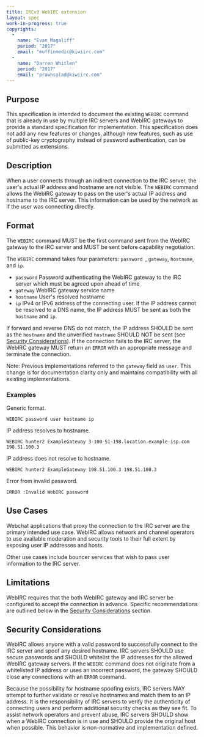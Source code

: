 ```yaml
---
title: IRCv3 WebIRC extension
layout: spec
work-in-progress: true
copyrights:
  -
    name: "Evan Magaliff"
    period: "2017"
    email: "muffinmedic@kiwiirc.com"
  -
    name: "Darren Whitlen"
    period: "2017"
    email: "prawnsalad@kiwiirc.com"
---
```

## Purpose
This specification is intended to document the existing `WEBIRC` command that is already in use by multiple IRC servers and WebIRC gateways to provide a standard specification for implementation. This specification does not add any new features or changes, although new features, such as use of public-key cryptography instead of password authentication, can be submitted as extensions.

## Description
When a user connects through an indirect connection to the IRC server, the user's actual IP address and hostname are not visible. The `WEBIRC` command allows the WebIRC gateway to pass on the user's actual IP address and hostname to the IRC server. This information can be used by the network as if the user was connecting directly.

## Format
The `WEBIRC` command MUST be the first command sent from the WebIRC gateway to the IRC server and MUST be sent before capability negotiation.

The `WEBIRC` command takes four parameters: `password `, `gateway`, `hostname`, and `ip`.
- `password` Password authenticating the WebIRC gateway to the IRC server which must be agreed upon ahead of time
- `gateway` WebIRC gateway service name
- `hostname` User's resolved hostname
- `ip` IPv4 or IPv6 address of the connecting user. If the IP address cannot be resolved to a DNS name, the IP address MUST be sent as both the `hostname` and `ip`.

If forward and reverse DNS do not match, the IP address SHOULD be sent as the `hostname` and the unverified `hostname` SHOULD NOT be sent (see [Security Considerations](#security-considerations)). If the connection fails to the IRC server, the WebIRC gateway MUST return an `ERROR` with an appropriate message and terminate the connection.

Note: Previous implementations referred to the `gateway` field as `user`. This change is for documentation clarity only and maintains compatibility with all existing implementations.

### Examples
Generic format.

    WEBIRC password user hostname ip

IP address resolves to hostname.

    WEBIRC hunter2 ExampleGateway 3-100-51-198.location.example-isp.com 198.51.100.3

IP address does not resolve to hostname.

    WEBIRC hunter2 ExampleGateway 198.51.100.3 198.51.100.3

Error from invalid password.

    ERROR :Invalid WebIRC password

## Use Cases
Webchat applications that proxy the connection to the IRC server are the primary intended use case. WebIRC allows network and channel operators to use available moderation and security tools to their full extent by exposing user IP addresses and hosts.

Other use cases include bouncer services that wish to pass user information to the IRC server.

## Limitations
WebIRC requires that the both WebIRC gateway and IRC server be configured to accept the connection in advance. Specific recommendations are outlined below in the [Security Considerations](#security-considerations) section.

## Security Considerations
WebIRC allows anyone with a valid password to successfully connect to the IRC server and spoof any desired hostname. IRC servers SHOULD use secure passwords and SHOULD whitelist the IP addresses for the allowed WebIRC gateway servers. If the `WEBIRC` command does not originate from a whitelisted IP address or uses an incorrect password, the gateway SHOULD close any connections with an `ERROR` command.

Because the possibility for hostname spoofing exists, IRC servers MAY attempt to further validate or resolve hostnames and match them to an IP address. It is the responsibility of IRC servers to verify the authenticity of connecting users and perform additional security checks as they see fit. To assist network operators and prevent abuse, IRC servers SHOULD show when a WebIRC connection is in use and SHOULD provide the original host when possible. This behavior is non-normative and implementation defined.